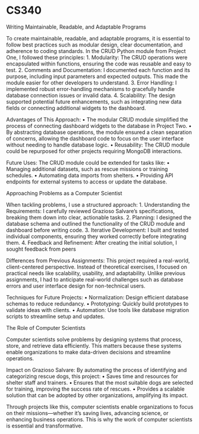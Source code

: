 # CS340
Writing Maintainable, Readable, and Adaptable Programs

To create maintainable, readable, and adaptable programs, it is essential to follow best practices such as modular design, clear documentation, and adherence to coding standards. In the CRUD Python module from Project One, I followed these principles:
	1.	Modularity: The CRUD operations were encapsulated within functions, ensuring the code was reusable and easy to test.
	2.	Comments and Documentation: I documented each function and its purpose, including input parameters and expected outputs. This made the module easier for other developers to understand.
	3.	Error Handling: I implemented robust error-handling mechanisms to gracefully handle database connection issues or invalid data.
	4.	Scalability: The design supported potential future enhancements, such as integrating new data fields or connecting additional widgets to the dashboard.

Advantages of This Approach:
	•	The modular CRUD module simplified the process of connecting dashboard widgets to the database in Project Two.
	•	By abstracting database operations, the module ensured a clean separation of concerns, allowing the dashboard code to focus on the user interface without needing to handle database logic.
	•	Reusability: The CRUD module could be repurposed for other projects requiring MongoDB interactions.

Future Uses:
The CRUD module could be extended for tasks like:
	•	Managing additional datasets, such as rescue missions or training schedules.
	•	Automating data imports from shelters.
	•	Providing API endpoints for external systems to access or update the database.

Approaching Problems as a Computer Scientist

When tackling problems, I use a structured approach:
	1.	Understanding the Requirements: I carefully reviewed Grazioso Salvare’s specifications, breaking them down into clear, actionable tasks.
	2.	Planning: I designed the database schema and outlined the functionality of the CRUD module and dashboard before writing code.
	3.	Iterative Development: I built and tested individual components, ensuring they worked correctly before integrating them.
	4.	Feedback and Refinement: After creating the initial solution, I sought feedback from peers

Differences from Previous Assignments:
This project required a real-world, client-centered perspective. Instead of theoretical exercises, I focused on practical needs like scalability, usability, and adaptability. Unlike previous assignments, I had to anticipate real-world challenges such as database errors and user interface design for non-technical users.

Techniques for Future Projects:
	•	Normalization: Design efficient database schemas to reduce redundancy.
	•	Prototyping: Quickly build prototypes to validate ideas with clients.
	•	Automation: Use tools like database migration scripts to streamline setup and updates.

The Role of Computer Scientists

Computer scientists solve problems by designing systems that process, store, and retrieve data efficiently. This matters because these systems enable organizations to make data-driven decisions and streamline operations.

Impact on Grazioso Salvare:
By automating the process of identifying and categorizing rescue dogs, this project:
	•	Saves time and resources for shelter staff and trainers.
	•	Ensures that the most suitable dogs are selected for training, improving the success rate of rescues.
	•	Provides a scalable solution that can be adopted by other organizations, amplifying its impact.

Through projects like this, computer scientists enable organizations to focus on their missions—whether it’s saving lives, advancing science, or enhancing business operations. This is why the work of computer scientists is essential and transformative.


